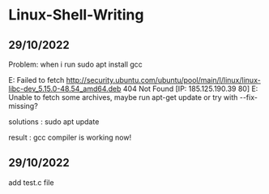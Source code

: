 # Linux-Shell-Writing

## 29/10/2022
Problem: when i run sudo apt install gcc

E: Failed to fetch http://security.ubuntu.com/ubuntu/pool/main/l/linux/linux-libc-dev_5.15.0-48.54_amd64.deb  404  Not Found [IP: 185.125.190.39 80]
E: Unable to fetch some archives, maybe run apt-get update or try with --fix-missing?


solutions : sudo apt update

result : gcc compiler is working now!

## 29/10/2022
add test.c file 
